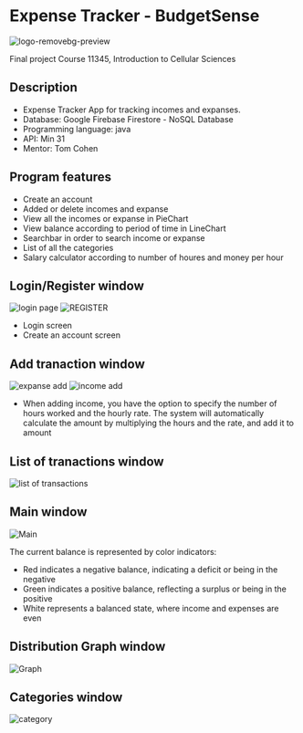 # Expense Tracker - BudgetSense

![logo-removebg-preview](https://github.com/osherz19991/final_app/assets/100718762/156b5699-7eff-4123-acdd-fff8c8c2c148)


Final project Course 11345, Introduction to Cellular Sciences

## Description

- Expense Tracker App for tracking incomes and expanses.
- Database: Google Firebase Firestore - NoSQL Database
- Programming language: java
- API: Min 31
- Mentor: Tom Cohen


## Program features

- Create an account
- Added or delete incomes and expanse
- View all the incomes or expanse in PieChart
- View balance according to period of time in LineChart
- Searchbar in order to search income or expanse
- List of all the categories
- Salary calculator according to number of houres and money per hour 



## Login/Register window

![login page](https://github.com/osherz19991/final_app/assets/100718762/96875711-6bf2-4537-aed6-0ef1811bfaaa)   ![REGISTER](https://github.com/osherz19991/final_app/assets/100718762/f10861d7-dc56-4b1c-8e33-685c01fde812)

- Login screen
- Create an account screen

  
## Add tranaction window

![expanse add](https://github.com/osherz19991/final_app/assets/100718762/97fb0db2-d82d-4c0f-bb79-e4b3e79ada9e)   ![income add](https://github.com/osherz19991/final_app/assets/100718762/4078e26a-84bf-4adf-8dfa-0d3b24808d66)


- When adding income, you have the option to specify the number of hours worked and the hourly rate. The system will automatically calculate the amount by multiplying the hours and the rate, and add it to amount

  
## List of tranactions window

![list of transactions](https://github.com/osherz19991/final_app/assets/100718762/0070314e-86b2-4e43-b136-540189bfd9ab)


## Main window

![Main](https://github.com/osherz19991/final_app/assets/100718762/27863e60-9c5a-46db-b91e-beaa0c6b2b6b)

The current balance is represented by color indicators:

- Red indicates a negative balance, indicating a deficit or being in the negative
- Green indicates a positive balance, reflecting a surplus or being in the positive
- White represents a balanced state, where income and expenses are even



## Distribution Graph window

![Graph](https://github.com/osherz19991/final_app/assets/100718762/ddb190a7-6203-478c-9c65-02cb412b1fc2)


## Categories window

![category](https://github.com/osherz19991/final_app/assets/100718762/781181d5-ae6e-4934-9731-09cd67a29eed)




